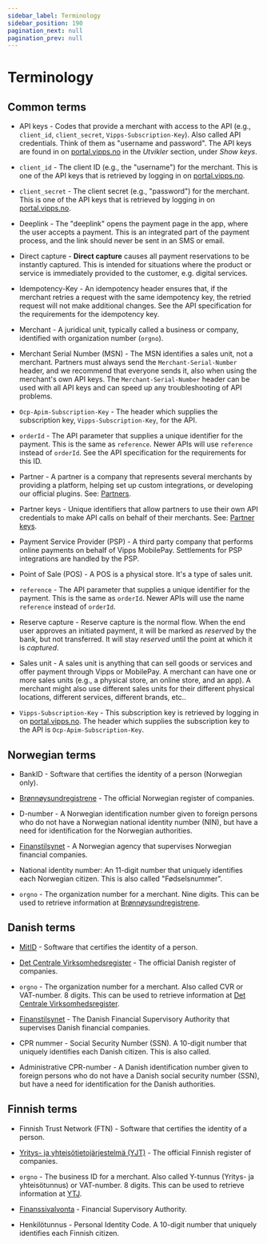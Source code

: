 ```yaml
---
sidebar_label: Terminology
sidebar_position: 190
pagination_next: null
pagination_prev: null
---
```



# Terminology

## Common terms

* API keys - Codes that provide a merchant with access to the API (e.g.,
  `client_id`, `client_secret`, `Vipps-Subscription-Key`).
  Also called API credentials. Think of them as "username and password".
  The API keys are found in on [portal.vipps.no](https://portal.vipps.no/)
  in the *Utvikler* section, under *Show keys*.

* `client_id` - The client ID (e.g., the "username") for the merchant. This
  is one of the API keys that is retrieved by logging in on
  [portal.vipps.no](https://portal.vipps.no).

* `client_secret` - The client secret (e.g., "password") for the merchant.
  This is one of the API keys that is retrieved by logging in on
  [portal.vipps.no](https://portal.vipps.no).

* Deeplink - The "deeplink" opens the payment page in the app, where the user
  accepts a payment. This is an integrated part of the payment process,
  and the link should never be sent in an SMS or email.

* Direct capture - **Direct capture** causes all payment reservations to be instantly captured.
  This is intended for situations where the product or service is immediately
  provided to the customer, e.g. digital services.

* Idempotency-Key - An idempotency header ensures that, if the merchant retries
  a request with the same idempotency key, the retried request will not make
  additional changes. See the API specification for the requirements for the
  idempotency key.

* Merchant - A juridical unit, typically called a business or company,
  identified with organization number (`orgno`).

* Merchant Serial Number (MSN) - The MSN identifies a sales unit, not a merchant.
  Partners must always send the `Merchant-Serial-Number` header, and we
  recommend that everyone sends it, also when using the merchant's own API keys.
  The `Merchant-Serial-Number` header can be used with all API keys and can
  speed up any troubleshooting of API problems.

* `Ocp-Apim-Subscription-Key` - The header which supplies the subscription key,
  `Vipps-Subscription-Key`, for the API.

* `orderId` - The API parameter that supplies a unique identifier for the
  payment. This is the same as `reference`. Newer APIs will use `reference`
  instead of `orderId`. See the API specification for the requirements for
  this ID.

* Partner - A partner is a company that represents several merchants by
  providing a platform, helping set up custom integrations, or developing
  our official plugins.
  See:
  [Partners](https://developer.vippsmobilepay.com/docs/partner).

* Partner keys - Unique identifiers that allow partners to use their own API
  credentials to make API calls on behalf of their merchants.
  See:
  [Partner keys](https://developer.vippsmobilepay.com/docs/partner/partner-keys).

* Payment Service Provider (PSP) - A third party company that performs online
  payments on behalf of Vipps MobilePay. Settlements for PSP integrations are handled by the PSP.

* Point of Sale (POS) - A POS is a physical store. It's a type of sales unit.

* `reference` - The API parameter that supplies a unique identifier for the
  payment. This is the same as `orderId`. Newer APIs will use the name `reference`
  instead of `orderId`.

* Reserve capture - Reserve capture is the normal flow. When the end user
  approves an initiated payment, it will be marked as *reserved* by the bank,
  but not transferred. It will stay *reserved* until the point at which it is *captured*.

* Sales unit - A sales unit is anything that can sell goods or services and offer
  payment through Vipps or MobilePay. A merchant can have one or more sales units (e.g., a
  physical store, an online store, and an app). A merchant might also use different sales units
  for their different physical locations, different services, different brands, etc..

* `Vipps-Subscription-Key` - This subscription key is retrieved by logging
  in on [portal.vipps.no](https://portal.vipps.no).
  The header which supplies the subscription key to the API is
  `Ocp-Apim-Subscription-Key`.

## Norwegian terms

* BankID - Software that certifies the identity of a person (Norwegian only).

* [Brønnøysundregistrene](https://www.brreg.no/) - The official Norwegian
  register of companies.

* D-number - A Norwegian identification number given to foreign persons who
  do not have a Norwegian national identity number (NIN), but have a need for
  identification for the Norwegian authorities.

* [Finanstilsynet](https://www.finanstilsynet.no) - A Norwegian agency that
  supervises Norwegian financial companies.

* National identity number: An 11-digit number that uniquely identifies
  each Norwegian citizen. This is also called "Fødselsnummer".

* `orgno` - The organization number for a merchant. Nine digits.
This can be used to retrieve information at
  [Brønnøysundregistrene](https://www.brreg.no).
  
## Danish terms

* [MitID](https://www.mitid.dk/en-gb/) - Software that certifies the identity of a person.

* [Det Centrale Virksomhedsregister](https://datacvr.virk.dk/) - The official Danish
  register of companies.

* `orgno` - The organization number for a merchant. Also called CVR or VAT-number. 8 digits.
  This can be used to retrieve information at
  [Det Centrale Virksomhedsregister](https://datacvr.virk.dk/).
  
* [Finanstilsynet](https://www.finanstilsynet.dk/) - The Danish Financial Supervisory Authority that
  supervises Danish financial companies.
  
* CPR nummer - Social Security Number (SSN). A 10-digit number that uniquely identifies
  each Danish citizen. This is also called.
  
* Administrative CPR-number - A Danish identification number given to foreign persons who
  do not have a Danish social security number (SSN), but have a need for
  identification for the Danish authorities.
  
## Finnish terms

* Finnish Trust Network (FTN) - Software that certifies the identity of a person.

* [Yritys- ja yhteisötietojärjestelmä (YJT)](https://ytj.fi/en/index.html) - The official Finnish
  register of companies.

* `orgno` - The business ID for a merchant. Also called Y-tunnus (Yritys- ja yhteisötunnus) or VAT-number. 8 digits.
  This can be used to retrieve information at
  [YTJ](https://www.ytj.fi/en/index/businessid.html).
  
* [Finanssivalvonta](https://www.finanssivalvonta.fi/en/) - Financial Supervisory Authority.

* Henkilötunnus - Personal Identity Code. A 10-digit number that uniquely identifies
  each Finnish citizen.
